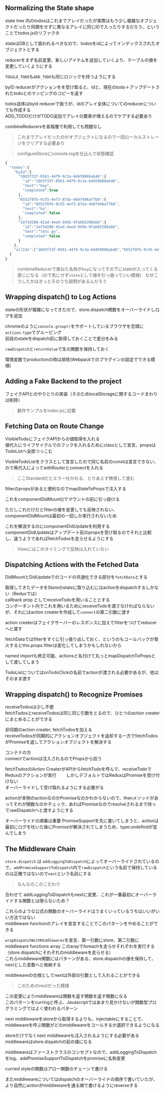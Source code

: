 ## Normalizing the State shape

state tree 内のtodosはこれまでアレイだったが実際はもう少し複雑なオブジェクトだったり同期をせずに異なるアレイに同じIDで入ったりするだろう、ということでtodos.jsのリファクタ

stateはDBとして扱われるべきなので、todosをidによってインデックスされたオブジェクトとする  

reducerをまず名前変更、新しいアイテムを追加していくより、テーブルの値を変更していくようにする

`TOGGLE_TODO`も`ADD_TODO`も同じロジックを持つようにする  

byID reducerがアクションをを受け取ると、idと、現在のtodo＋アップデートされたtodoとのマッピングのコピーを返す

todos自体はbyId reducerで扱うが、idのアレイ全体についてのreducerについても作成する  
ADD_TODOだけがTODO追加でアレイの要素が増えるのでケアする必要あり

combineReducersを各階層で利用しても問題なし

> これまでアレイだったのがオブジェクトになるので一回ローカルストレージをクリアする必要あり

> configureStoreにconsole.logを仕込んで状態確認

```javascript
{
  "todos":{
    "byId":{
      "10d3f33f-0561-44f9-9c3a-6d459886ab46":{
        "id":"10d3f33f-0561-44f9-9c3a-6d459886ab46",
        "text":"hey",
        "completed":true
      },
      "6552f8fb-9c55-4ef3-87da-4b07498af7b8":{
        "id":"6552f8fb-9c55-4ef3-87da-4b07498af7b8",
        "text":"ho",
        "completed":false
      },
      "2ef3d288-42ad-4eed-945b-9fab65208ab6":{
        "id":"2ef3d288-42ad-4eed-945b-9fab65208ab6",
        "text":"lets go",
        "completed":false
      }
    },
    "allIds":["10d3f33f-0561-44f9-9c3a-6d459886ab46","6552f8fb-9c55-4ef3-87da-4b07498af7b8","2ef3d288-42ad-4eed-945b-9fab65208ab6"]
  }
}
```

> combineReducerで束ねた名称が`key`になってその下にstateが入ってくる感じになる（ので気にせず`state`として値を引っ張っていい模様）
> なぜこうしたかはきっとそのうち説明があるんだろう

## Wrapping dispatch() to Log Actions

stateの形状が複雑になってきたので、store.dispatch関数をオーバーライドしログを追加

chromeのように`console.group()`をサポートしているブラウザを念頭に`actiion.type`でグルーピング  
前段のstateをdispatch前に取得しておくことで差分をみる

`rawDispatch`と`returnValue`で生の関数を保持しておく

環境変数でproductionの時は排除(Webpackでのプラグインの設定でできる模様)


##  Adding a Fake Backend to the project

フェイクAPIとのやりとりの実装（そのためlocalStorageに関するコードまわりは削除）

> 動作サンプルをindex.jsに記載


## Fetching Data on Route Change
VisibleTodoにフェイクAPIからの値取得を入れる  
値代入にライフサイクルでのフックを入れるためにclassとして宣言、propsはTodoListへ全部つっこむ

VisibleTodoListをクラスとして宣言したので同じ名前のconstは宣言できない、ので再代入によってwithRouterとconnectを入れる

> ここStandardだとエラー吐かれる、とりあえず無視して進む

filterのpropsがあると便利なのでmapStateToPropsで注入する

これをcomponentDidMount()でマウントの前に引っ掛ける

ただしこれだけだとfilterの値を変更しても反映されない、componentDidMountは最初の一回しか実行されないため

これを解消するのにcomponentDidUpdateを利用する  
componentDidUpdateはアップデート前のpropsを受け取るのでそれと比較し、違うようであればfetchTodosを走らせるようにする

> Viewにはこのタイミングで反映は入れていない


## Dispatching Actions with the Fetched Data

DidMountとDidUpdateでのコードの共通化できる部分を`fetchData`とする

取得してきたデータをStoreのstateに取り込むにはactionをdispatchするしかない（Reduxでは）  
callback prop としてreceiveTodoを用いることとする  
コンポーネント内でこれを用いるためにreceiveTodoを渡さなければならないが、それにはaction createrを作成して`connect`の第二引数に渡す

action createrはフェイクサーバーのレスポンスに加えてfilterをつけてreducerへと渡す

fetchDataではfilterをすぐに引っ張り出しておく、というのもコールバックが発火するとthis.props.filterは変化してしまうかもしれないから  

named importも修正可能、actionsと名付けて丸っとmapDispatchToPropsとして渡してしまう

TodoListについてはonTodoClickの名前でactionが渡される必要があるが、他はそのまま渡す


## Wrapping dispatch() to Recognize Promises
receiveTodosは少し不便  
fetchTodosとreceiveTodosは同じ同じ引数をとるので、ひとつのaction createrにまとめることができる  

非同期のaction creater, fetchTodosを加える  
receiveTodosが同期的にアクションオブジェクトを返却する一方でfetchTodosがPromiseを返してアクションオブジェクトを解決する

コンテナの方  
connectでactionは注入されるのでPropsから拾う

fetchTodosのAction CreaterがAPIからfetchTodoを呼んで、receiveTodoでReduxのアクションが実行　　
しかしデフォルトではReduxはPromiseを受け付けない  
オーバーライドして受け取れるようにする必要がる

actionが本物のactionなのかPromiseなのかわからないので、thenメソッドがあってそれが関数なのかチェック、あればPromiseなのでresolveされるまで待ってrawDispatchへと渡すようにする

オーバーライドの順番は重要
PromiseSupportを先に書いてしまうと、actionは最初にログを吐いた後にPromiseが解決されてしまうため、type:undefindが並んでしまう

## The Middleware Chain
`store.dispatch` は `addLoggingToDispatch`によってオーバーライドされているので、`addPromiseSupportToDispatch`内で`rawDispatch`という名前で保持しているのは正確ではないので`next`という名前にする  

> なんなのこのこだわり

合わせて  addLoggingToDispatchもnextに変更、これが一番最初にオーバーライドする関数とは限らないため？

これらのような公式の関数のオーバーライドはうまくいっているうちはいいがいい方法ではない  
middleware functionのアレイを宣言することでこのパターンをやめることができる

`wrapDispatchWithMiddlewares`を宣言、第一引数にstore、第二引数にmiddleware functions array
このarayでforeachを走らせそれぞれを実行する（store.dispatchにそれぞれのmiddlewareを走らせる）  
これらmiddleware関数にはパターンがある、store.dispatchの値を保持して、nextとした変数へと格納する  

middlewareの仕様としてnextは外部の引数として入れることができる

> このためのnextだった模様

この変更によりmiddlewareは関数を返す関数を返す関数になる  
このパターンをcurringと呼ぶ、Javascriptではあまり見かけないが関数型プログラミングではよく使われるパターン

next middlewareをstoreから取得するよりも、injectableにすることで、middlewareを呼ぶ関数がどのmiddlewareをコールするか選択できるようになる

storeだけでなくnext middlewareも注入されるようにする必要がある  
middlewareはstore.dispatchの前の値になる  

middlewareはファーストクラスのコンセプトなので、addLoggingToDispatchをlog、addPromiseSupportToDispatchをpromiseに名称変更

curried styleの関数はアロー関数のチェーンで書ける

またmiddlewareについてはdispatchのオーバーライドの順序で書いていたが、より自然にactionがmiddlewareを通る順で書けるようにreverseする



